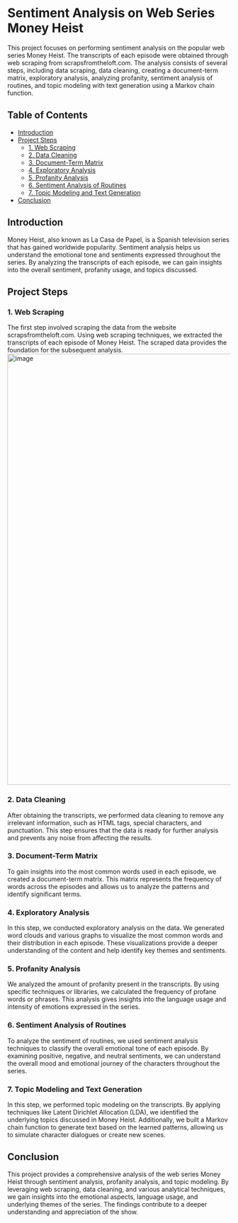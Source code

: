 # Sentiment Analysis on Web Series Money Heist

This project focuses on performing sentiment analysis on the popular web series Money Heist. The transcripts of each episode were obtained through web scraping from scrapsfromtheloft.com. The analysis consists of several steps, including data scraping, data cleaning, creating a document-term matrix, exploratory analysis, analyzing profanity, sentiment analysis of routines, and topic modeling with text generation using a Markov chain function.

## Table of Contents
- [Introduction](#introduction)
- [Project Steps](#project-steps)
  - [1. Web Scraping](#1-web-scraping)
  - [2. Data Cleaning](#2-data-cleaning)
  - [3. Document-Term Matrix](#3-document-term-matrix)
  - [4. Exploratory Analysis](#4-exploratory-analysis)
  - [5. Profanity Analysis](#5-profanity-analysis)
  - [6. Sentiment Analysis of Routines](#6-sentiment-analysis-of-routines)
  - [7. Topic Modeling and Text Generation](#7-topic-modeling-and-text-generation)
- [Conclusion](#conclusion)

## Introduction

Money Heist, also known as La Casa de Papel, is a Spanish television series that has gained worldwide popularity. Sentiment analysis helps us understand the emotional tone and sentiments expressed throughout the series. By analyzing the transcripts of each episode, we can gain insights into the overall sentiment, profanity usage, and topics discussed.

## Project Steps

### 1. Web Scraping

The first step involved scraping the data from the website scrapsfromtheloft.com. Using web scraping techniques, we extracted the transcripts of each episode of Money Heist. The scraped data provides the foundation for the subsequent analysis.
<img width="973" alt="image" src="https://github.com/priyajotgill2003/Sentiment-Analysis-/assets/72308930/8c11de0c-f6a6-45d1-8dce-b773ce2f0946">


### 2. Data Cleaning

After obtaining the transcripts, we performed data cleaning to remove any irrelevant information, such as HTML tags, special characters, and punctuation. This step ensures that the data is ready for further analysis and prevents any noise from affecting the results.

### 3. Document-Term Matrix

To gain insights into the most common words used in each episode, we created a document-term matrix. This matrix represents the frequency of words across the episodes and allows us to analyze the patterns and identify significant terms.

### 4. Exploratory Analysis

In this step, we conducted exploratory analysis on the data. We generated word clouds and various graphs to visualize the most common words and their distribution in each episode. These visualizations provide a deeper understanding of the content and help identify key themes and sentiments.

### 5. Profanity Analysis

We analyzed the amount of profanity present in the transcripts. By using specific techniques or libraries, we calculated the frequency of profane words or phrases. This analysis gives insights into the language usage and intensity of emotions expressed in the series.

### 6. Sentiment Analysis of Routines

To analyze the sentiment of routines, we used sentiment analysis techniques to classify the overall emotional tone of each episode. By examining positive, negative, and neutral sentiments, we can understand the overall mood and emotional journey of the characters throughout the series.

### 7. Topic Modeling and Text Generation

In this step, we performed topic modeling on the transcripts. By applying techniques like Latent Dirichlet Allocation (LDA), we identified the underlying topics discussed in Money Heist. Additionally, we built a Markov chain function to generate text based on the learned patterns, allowing us to simulate character dialogues or create new scenes.

## Conclusion

This project provides a comprehensive analysis of the web series Money Heist through sentiment analysis, profanity analysis, and topic modeling. By leveraging web scraping, data cleaning, and various analytical techniques, we gain insights into the emotional aspects, language usage, and underlying themes of the series. The findings contribute to a deeper understanding and appreciation of the show.
